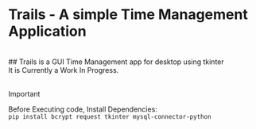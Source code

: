 <h1>Trails - A simple Time Management Application</h1>  <br/>
## Trails is  a GUI Time Management app for desktop using tkinter <br/>
It is Currently a Work In Progress.<br/>
<br/>

> [!IMPORTANT]
> Before Executing code, Install Dependencies:
<br/>`pip install bcrypt request tkinter mysql-connector-python`
